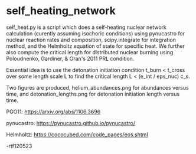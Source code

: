 # self_heating_network
 self_heat.py is a script which does a self-heating nuclear network calculation 
 (curently assuming isochoric conditions) using pynucastro for nuclear
 reaction rates and composition, scipy.integrate for integration method,
 and the Helmholtz equation of state for specific heat. We further
 also compute the critical length for distributed nuclear burning
 using Poloudnenko, Gardiner, & Oran's 2011 PRL condition.
 
 Essential idea is to use the detonation initiation condition 
 t_burn < t_cross over some length scale L to find the critical length
 L < (e_int / eps_nuc) c_s.

 Two figures are produced, helium_abundances.png for abundances versus
  time, and detonation_lengths.png for detonation initiation length
  versus time.

 PGO11: https://arxiv.org/abs/1106.3696
 
 pynucastro: https://pynucastro.github.io/pynucastro/

 Helmholtz: https://cococubed.com/code_pages/eos.shtml

 -rtf120523

